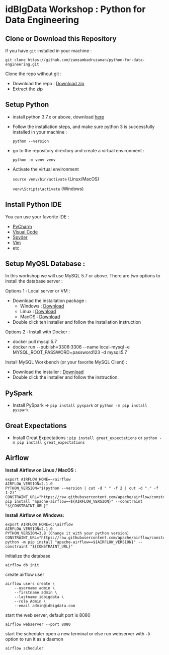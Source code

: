 # **idBIgData Workshop : Python for Data Engineering**

## **Clone or Download this Repository**

If you have `git` installed in your machine :

`git clone https://github.com/zamzambadruzaman/python-for-data-engineering.git`

Clone the repo without git :
- Download the repo : [Download zip](https://github.com/zamzambadruzaman/python-for-data-engineering/archive/refs/heads/master.zip)
- Extract the zip

## **Setup Python**
- install python 3.7.x or above, download [here](https://www.python.org/downloads/)
- Follow the installation steps, and make sure python 3 is successfully installed in your machine :
  
  `python --version`
- go to the repository directory and create a virtual environment :
  
  `python -m venv venv`

- Activate the virtual environment
  
  `source venv/bin/activate` (Linux/MacOS)
  
  `venv\Scripts\activate` (Windows)
  
## **Install Python IDE**

You can use your favorite IDE :
- [PyCharm](https://www.jetbrains.com/edu-products/download/#section=pycharm-edu)
- [Visual Code](https://code.visualstudio.com/Download)
- [Spyder](https://docs.spyder-ide.org/current/installation.html)
- [Vim](https://www.vim.org/download.php)
- etc

## **Setup MyQSL Database :**

In this workshop we will use MySQL 5.7 or above.
There are two options to install the database server :

Options 1 : Local server or VM :
- Download the installation package :
  - Windows : [Download](https://dev.mysql.com/downloads/file/?id=502540)
  - Linux : [Download](https://dev.mysql.com/downloads/file/?id=502515)
  - MacOS : [Download](https://dev.mysql.com/downloads/file/?id=505134)
- Double click teh installer and follow the installation instruction

Options 2 : Install with Docker :
- docker pull mysql:5.7
- docker run   --publish=3306:3306 --name local-mysql -e MYSQL_ROOT_PASSWORD=password123 -d mysql:5.7

Install MySQL Workbench (or your favorite MySQL Client) :
- Download the installer : [Download](https://dev.mysql.com/downloads/workbench/)
- Double click the installer and follow the instruction.

## **PySpark**
- Install PySpark => `pip install pyspark` or `python -m pip install pyspark`

## **Great Expectations**
- Install Great Expectations : `pip install great_expectations` or `python -m pip install great_expectations`

## **Airflow**

**Install Airflow on Linux / MacOS :**

```
export AIRFLOW_HOME=~/airflow
AIRFLOW_VERSION=2.1.0
PYTHON_VERSION="$(python --version | cut -d " " -f 2 | cut -d "." -f 1-2)"
CONSTRAINT_URL="https://raw.githubusercontent.com/apache/airflow/constraints-${AIRFLOW_VERSION}/constraints-${PYTHON_VERSION}.txt"
pip install "apache-airflow==${AIRFLOW_VERSION}" --constraint "${CONSTRAINT_URL}"
```

**Install Airflow on  Windows:**

```
export AIRFLOW_HOME=C:\airflow
AIRFLOW_VERSION=2.1.0
PYTHON_VERSION=3.8 (Change it with your python version)
CONSTRAINT_URL="https://raw.githubusercontent.com/apache/airflow/constraints-${AIRFLOW_VERSION}/constraints-${PYTHON_VERSION}.txt"
python -m pip install "apache-airflow==${AIRFLOW_VERSION}" --constraint "${CONSTRAINT_URL}"
```

Initialize the database

`airflow db init`

create airflow user

``` 
airflow users create \
    --username admin \
    --firstname admin \
    --lastname idbigdata \
    --role Admin \
    --email admin@idbigdata.com
```
start the web server, default port is 8080

`airflow webserver --port 8080`

start the scheduler
open a new terminal or else run webserver with ``-D`` option to run it as a daemon

`airflow scheduler`



